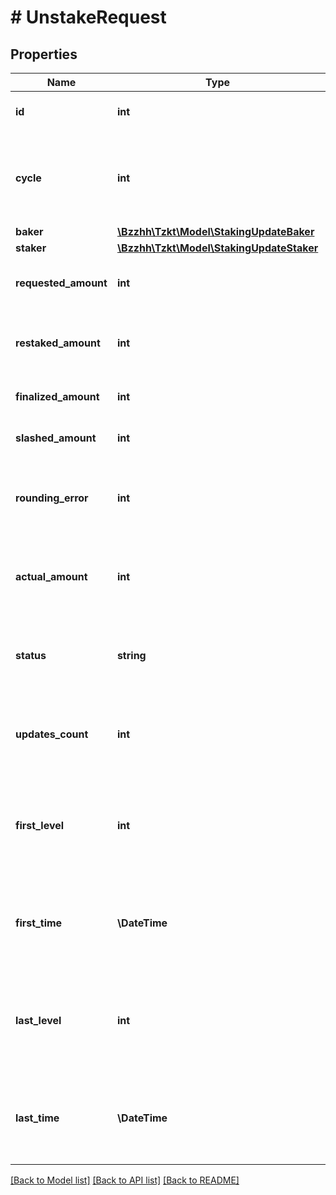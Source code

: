 # # UnstakeRequest

## Properties

Name | Type | Description | Notes
------------ | ------------- | ------------- | -------------
**id** | **int** | Internal TzKT ID.   **[sortable]** | [optional]
**cycle** | **int** | Cycle at which the unstake request was created.   **[sortable]** | [optional]
**baker** | [**\Bzzhh\Tzkt\Model\StakingUpdateBaker**](StakingUpdateBaker.md) |  | [optional]
**staker** | [**\Bzzhh\Tzkt\Model\StakingUpdateStaker**](StakingUpdateStaker.md) |  | [optional]
**requested_amount** | **int** | Initially requested amount (mutez). | [optional]
**restaked_amount** | **int** | Amount that was restaked back (mutez). | [optional]
**finalized_amount** | **int** | Finalized amount (mutez). | [optional]
**slashed_amount** | **int** | Slashed amount (mutez). | [optional]
**rounding_error** | **int** | Protocol rounding error, appearing after slashing. | [optional]
**actual_amount** | **int** | Actual amount that was/is/will be available for finalizing. | [optional]
**status** | **string** | Status of the unstake request (&#x60;pending&#x60;, &#x60;finalizable&#x60;, &#x60;finalized&#x60;). | [optional]
**updates_count** | **int** | Number of staking updates related to the unstake request. | [optional]
**first_level** | **int** | Level of the block where the unstake request was created.   **[sortable]** | [optional]
**first_time** | **\DateTime** | Timestamp of the block where the unstake request was created. | [optional]
**last_level** | **int** | Level of the block where the unstake request was last updated.   **[sortable]** | [optional]
**last_time** | **\DateTime** | Timestamp of the block where the unstake request was last updated. | [optional]

[[Back to Model list]](../../README.md#models) [[Back to API list]](../../README.md#endpoints) [[Back to README]](../../README.md)
